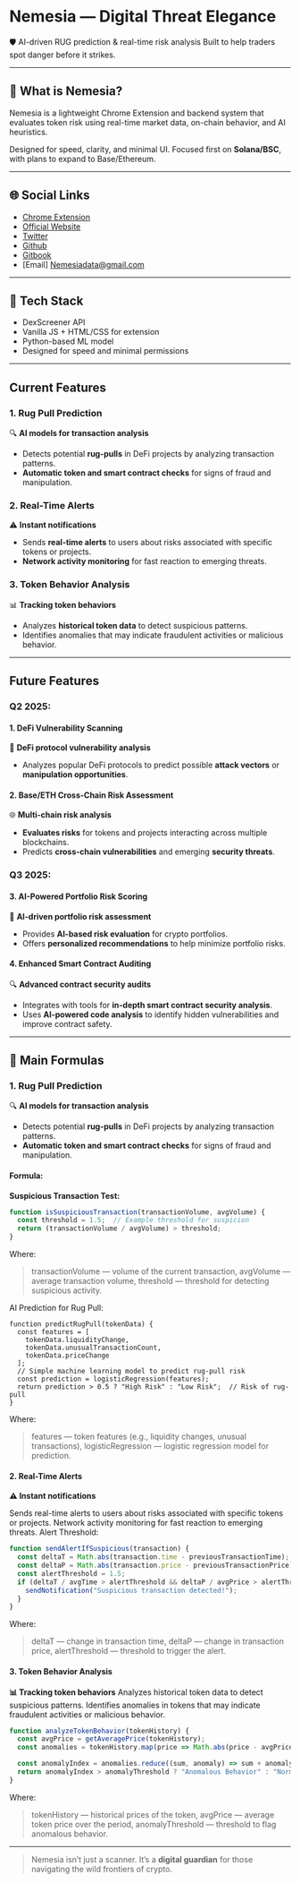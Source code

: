 # Nemesia — Digital Threat Elegance

🛡️ AI-driven RUG prediction & real-time risk analysis
Built to help traders spot danger before it strikes.

---

## 🔧 What is Nemesia?

Nemesia is a lightweight Chrome Extension and backend system that evaluates token risk using real-time market data, on-chain behavior, and AI heuristics.

Designed for speed, clarity, and minimal UI.
Focused first on **Solana/BSC**, with plans to expand to Base/Ethereum.

---
## 🌐 Social Links

- [Chrome Extension](https://chromewebstore.google.com/detail/nemesia/debedjcijbkhamabeemjdhfeafdpamgo)
- [Official Website](https://nemesiadata.com)
- [Twitter](https://twitter.com/NemesiaData)
- [Github](https://github.com/NemesiaData/Nemesia)
- [Gitbook](https://nemesiadata.gitbook.io/nemesiadata/)
- [Email] Nemesiadata@gmail.com
---

## 🧪 Tech Stack

- DexScreener API
- Vanilla JS + HTML/CSS for extension
- Python-based ML model
- Designed for speed and minimal permissions

---

## **Current Features**

### **1. Rug Pull Prediction**  
🔍 **AI models for transaction analysis**  
- Detects potential **rug-pulls** in DeFi projects by analyzing transaction patterns.  
- **Automatic token and smart contract checks** for signs of fraud and manipulation.

### **2. Real-Time Alerts**  
⚠️ **Instant notifications**  
- Sends **real-time alerts** to users about risks associated with specific tokens or projects.  
- **Network activity monitoring** for fast reaction to emerging threats.

### **3. Token Behavior Analysis**  
📊 **Tracking token behaviors**  
- Analyzes **historical token data** to detect suspicious patterns.  
- Identifies anomalies that may indicate fraudulent activities or malicious behavior.

---

## **Future Features**

### **Q2 2025:**

#### **1. DeFi Vulnerability Scanning**  
🔐 **DeFi protocol vulnerability analysis**  
- Analyzes popular DeFi protocols to predict possible **attack vectors** or **manipulation opportunities**.

#### **2. Base/ETH Cross-Chain Risk Assessment**  
🌐 **Multi-chain risk analysis**  
- **Evaluates risks** for tokens and projects interacting across multiple blockchains.  
- Predicts **cross-chain vulnerabilities** and emerging **security threats**.

### **Q3 2025:**

#### **3. AI-Powered Portfolio Risk Scoring**  
💼 **AI-driven portfolio risk assessment**  
- Provides **AI-based risk evaluation** for crypto portfolios.  
- Offers **personalized recommendations** to help minimize portfolio risks.

#### **4. Enhanced Smart Contract Auditing**  
🔍 **Advanced contract security audits**  
- Integrates with tools for **in-depth smart contract security analysis**.  
- Uses **AI-powered code analysis** to identify hidden vulnerabilities and improve contract safety.

---

## **🔬 Main Formulas**

### **1. Rug Pull Prediction**
🔍 **AI models for transaction analysis**  
- Detects potential **rug-pulls** in DeFi projects by analyzing transaction patterns.  
- **Automatic token and smart contract checks** for signs of fraud and manipulation.

#### **Formula:**
**Suspicious Transaction Test:**
```javascript
function isSuspiciousTransaction(transactionVolume, avgVolume) {
  const threshold = 1.5;  // Example threshold for suspicion
  return (transactionVolume / avgVolume) > threshold;
}
```
Where:
> transactionVolume — volume of the current transaction,
> avgVolume — average transaction volume,
> threshold — threshold for detecting suspicious activity.

AI Prediction for Rug Pull:
```
function predictRugPull(tokenData) {
  const features = [
    tokenData.liquidityChange,
    tokenData.unusualTransactionCount,
    tokenData.priceChange
  ];
  // Simple machine learning model to predict rug-pull risk
  const prediction = logisticRegression(features);
  return prediction > 0.5 ? "High Risk" : "Low Risk";  // Risk of rug-pull
}
```
Where:
> features — token features (e.g., liquidity changes, unusual transactions),
> logisticRegression — logistic regression model for prediction.

#### **2. Real-Time Alerts**
**⚠️ Instant notifications**

Sends real-time alerts to users about risks associated with specific tokens or projects.
Network activity monitoring for fast reaction to emerging threats.
Alert Threshold:
```javascript
function sendAlertIfSuspicious(transaction) {
  const deltaT = Math.abs(transaction.time - previousTransactionTime);
  const deltaP = Math.abs(transaction.price - previousTransactionPrice);
  const alertThreshold = 1.5;
  if (deltaT / avgTime > alertThreshold && deltaP / avgPrice > alertThreshold) {
    sendNotification("Suspicious transaction detected!");
  }
}
```
Where:
> deltaT — change in transaction time,
> deltaP — change in transaction price,
> alertThreshold — threshold to trigger the alert.

#### **3. Token Behavior Analysis**
**📊 Tracking token behaviors**
Analyzes historical token data to detect suspicious patterns.
Identifies anomalies in tokens that may indicate fraudulent activities or malicious behavior.
```javascript
function analyzeTokenBehavior(tokenHistory) {
  const avgPrice = getAveragePrice(tokenHistory);
  const anomalies = tokenHistory.map(price => Math.abs(price - avgPrice));

  const anomalyIndex = anomalies.reduce((sum, anomaly) => sum + anomaly, 0) / tokenHistory.length;
  return anomalyIndex > anomalyThreshold ? "Anomalous Behavior" : "Normal Behavior";
}
```
Where:
> tokenHistory — historical prices of the token,
> avgPrice — average token price over the period,
> anomalyThreshold — threshold to flag anomalous behavior.



---

> Nemesia isn’t just a scanner.
> It’s a **digital guardian** for those navigating the wild frontiers of crypto.
